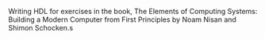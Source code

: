 Writing HDL for exercises in the book, The Elements of Computing Systems: Building a Modern Computer from First Principles by Noam Nisan and Shimon Schocken.s